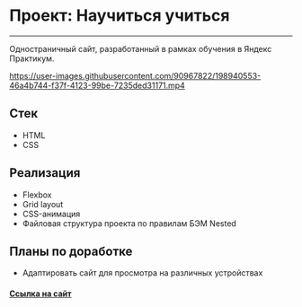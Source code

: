 # Проект: Научиться учиться
---

Одностраничный сайт, разработанный в рамках обучения в Яндекс Практикум.

https://user-images.githubusercontent.com/90967822/198940553-46a4b744-f37f-4123-99be-7235ded31171.mp4

## Стек
* HTML
* CSS

## Реализация
* Flexbox
* Grid layout
* CSS-анимация
* Файловая структура проекта по правилам БЭМ Nested

## Планы по доработке
* Адаптировать сайт для просмотра на различных устройствах

#### [Ссылка на сайт](https://daryamakavchik.github.io/how-to-learn/)
